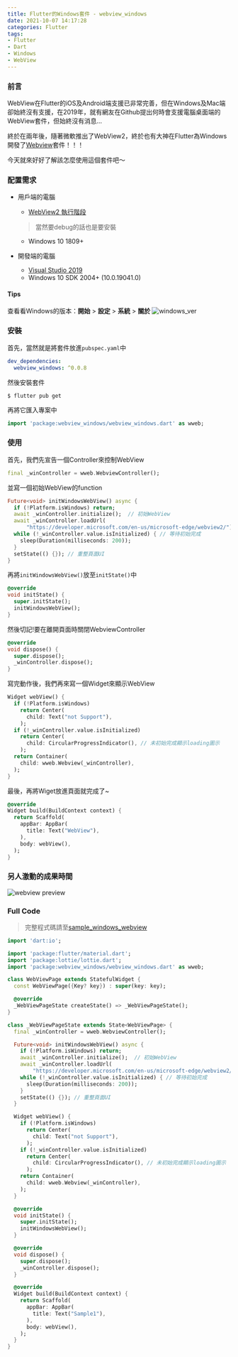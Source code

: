 ```yaml
---
title: Flutter的Windows套件 - webview_windows
date: 2021-10-07 14:17:28
categories: Flutter
tags:
- Flutter
- Dart
- Windows
- WebView
---
```


### 前言

WebView在Flutter的iOS及Android端支援已非常完善，但在Windows及Mac端卻始終沒有支援，在2019年，就有網友在Github提出何時會支援電腦桌面端的WebView套件，但始終沒有消息...

終於在兩年後，隨著微軟推出了WebView2，終於也有大神在Flutter為Windows開發了[Webview](https://pub.dev/packages/webview_windows)套件！！！

今天就來好好了解該怎麼使用這個套件吧～

### 配置需求

+ 用戶端的電腦
    - [WebView2 執行階段](https://developer.microsoft.com/zh-tw/microsoft-edge/webview2/)
    > 當然要debug的話也是要安裝
    - Windows 10 1809+

+ 開發端的電腦
    - [Visual Studio 2019](https://visualstudio.microsoft.com/zh-hant/downloads/)
    - Windows 10 SDK 2004+ (10.0.19041.0)

#### Tips
查看看Windows的版本：**開始** > **設定** > **系統** > **關於**
![windows_ver](https://i.imgur.com/yZKv4QW.png)

### 安裝

首先，當然就是將套件放進`pubspec.yaml`中

``` yaml
dev_dependencies:
  webview_windows: ^0.0.8
```

然後安裝套件
``` console
$ flutter pub get
```
再將它匯入專案中
``` dart
import 'package:webview_windows/webview_windows.dart' as wweb;
```

### 使用

首先，我們先宣告一個Controller來控制WebView
``` dart
final _winController = wweb.WebviewController();
```
並寫一個初始WebView的function
``` dart
Future<void> initWindowsWebView() async {
  if (!Platform.isWindows) return;
  await _winController.initialize();  // 初始WebView
  await _winController.loadUrl(
      "https://developer.microsoft.com/en-us/microsoft-edge/webview2/"); // 載入頁面
  while (!_winController.value.isInitialized) { // 等待初始完成
    sleep(Duration(milliseconds: 200));
  }
  setState(() {}); // 重整頁面UI
}
```

再將`initWindowsWebView()`放至`initState()`中
``` dart
@override
void initState() {
  super.initState();
  initWindowsWebView();
}
```

然後切記!要在離開頁面時關閉WebviewController
``` dart
@override
void dispose() {
  super.dispose();
  _winController.dispose();
}
```

寫完動作後，我們再來寫一個Widget來顯示WebView
``` dart
Widget webView() {
  if (!Platform.isWindows)
    return Center(
      child: Text("not Support"),
    );
  if (!_winController.value.isInitialized)
    return Center(
      child: CircularProgressIndicator(), // 未初始完成顯示loading圖示
    );
  return Container(
    child: wweb.Webview(_winController),
  );
}
```

最後，再將Wiget放進頁面就完成了~
``` dart
@override
Widget build(BuildContext context) {
  return Scaffold(
    appBar: AppBar(
      title: Text("WebView"),
    ),
    body: webView(),
  );
}
```

### 另人激動的成果時間

![webview preview](https://i.imgur.com/ZfztlMU.gif)

### Full Code

> 完整程式碼請至[sample_windows_webview](https://github.com/cailirl980519/sample_windows_webview)

``` dart
import 'dart:io';

import 'package:flutter/material.dart';
import 'package:lottie/lottie.dart';
import 'package:webview_windows/webview_windows.dart' as wweb;

class WebViewPage extends StatefulWidget {
  const WebViewPage({Key? key}) : super(key: key);

  @override
  _WebViewPageState createState() => _WebViewPageState();
}

class _WebViewPageState extends State<WebViewPage> {
  final _winController = wweb.WebviewController();

  Future<void> initWindowsWebView() async {
    if (!Platform.isWindows) return;
    await _winController.initialize();  // 初始WebView
    await _winController.loadUrl(
        "https://developer.microsoft.com/en-us/microsoft-edge/webview2/"); // 載入頁面
    while (!_winController.value.isInitialized) { // 等待初始完成
      sleep(Duration(milliseconds: 200));
    }
    setState(() {}); // 重整頁面UI
  }

  Widget webView() {
    if (!Platform.isWindows)
      return Center(
        child: Text("not Support"),
      );
    if (!_winController.value.isInitialized)
      return Center(
        child: CircularProgressIndicator(), // 未初始完成顯示loading圖示
      );
    return Container(
      child: wweb.Webview(_winController),
    );
  }

  @override
  void initState() {
    super.initState();
    initWindowsWebView();
  }

  @override
  void dispose() {
    super.dispose();
    _winController.dispose();
  }

  @override
  Widget build(BuildContext context) {
    return Scaffold(
      appBar: AppBar(
        title: Text("Sample1"),
      ),
      body: webView(),
    );
  }
}
```
